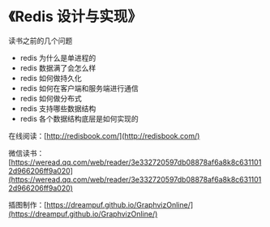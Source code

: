 # 《Redis 设计与实现》

读书之前的几个问题

* redis 为什么是单进程的
* redis 数据满了会怎么样
* redis 如何做持久化
* redis 如何在客户端和服务端进行通信
* redis 如何做分布式
* redis 支持哪些数据结构
* redis 各个数据结构底层是如何实现的



在线阅读：[http://redisbook.com/](http://redisbook.com/)

微信读书：[https://weread.qq.com/web/reader/3e332720597db08878af6a8k8c6311012d966206ff9a020](https://weread.qq.com/web/reader/3e332720597db08878af6a8k8c6311012d966206ff9a020)

插图制作：[https://dreampuf.github.io/GraphvizOnline/](https://dreampuf.github.io/GraphvizOnline/)



